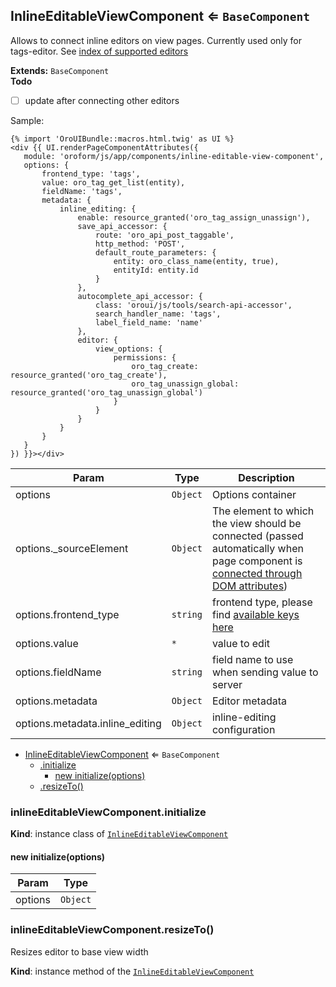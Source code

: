 <a name="module_InlineEditableViewComponent"></a>
## InlineEditableViewComponent ⇐ <code>BaseComponent</code>
Allows to connect inline editors on view pages.
Currently used only for tags-editor. See [index of supported editors](../editor)

**Extends:** <code>BaseComponent</code>  
**Todo**

- [ ] update after connecting other editors

Sample:

```twig
{% import 'OroUIBundle::macros.html.twig' as UI %}
<div {{ UI.renderPageComponentAttributes({
   module: 'oroform/js/app/components/inline-editable-view-component',
   options: {
       frontend_type: 'tags',
       value: oro_tag_get_list(entity),
       fieldName: 'tags',
       metadata: {
           inline_editing: {
               enable: resource_granted('oro_tag_assign_unassign'),
               save_api_accessor: {
                   route: 'oro_api_post_taggable',
                   http_method: 'POST',
                   default_route_parameters: {
                       entity: oro_class_name(entity, true),
                       entityId: entity.id
                   }
               },
               autocomplete_api_accessor: {
                   class: 'oroui/js/tools/search-api-accessor',
                   search_handler_name: 'tags',
                   label_field_name: 'name'
               },
               editor: {
                   view_options: {
                       permissions: {
                           oro_tag_create: resource_granted('oro_tag_create'),
                           oro_tag_unassign_global: resource_granted('oro_tag_unassign_global')
                       }
                   }
               }
           }
       }
   }
}) }}></div>
```


| Param | Type | Description |
| --- | --- | --- |
| options | <code>Object</code> | Options container |
| options._sourceElement | <code>Object</code> | The element to which the view should be connected (passed automatically when                                          page component is [connected through DOM attributes](../../../../UIBundle/Resources/doc/reference/page-component.md)) |
| options.frontend_type | <code>string</code> | frontend type, please find [available keys here](../../public/js/tools/frontend-type-map.js) |
| options.value | <code>\*</code> | value to edit |
| options.fieldName | <code>string</code> | field name to use when sending value to server |
| options.metadata | <code>Object</code> | Editor metadata |
| options.metadata.inline_editing | <code>Object</code> | inline-editing configuration |


* [InlineEditableViewComponent](#module_InlineEditableViewComponent) ⇐ <code>BaseComponent</code>
  * [.initialize](#module_InlineEditableViewComponent#initialize)
    * [new initialize(options)](#new_module_InlineEditableViewComponent#initialize_new)
  * [.resizeTo()](#module_InlineEditableViewComponent#resizeTo)

<a name="module_InlineEditableViewComponent#initialize"></a>
### inlineEditableViewComponent.initialize
**Kind**: instance class of <code>[InlineEditableViewComponent](#module_InlineEditableViewComponent)</code>  
<a name="new_module_InlineEditableViewComponent#initialize_new"></a>
#### new initialize(options)

| Param | Type |
| --- | --- |
| options | <code>Object</code> | 

<a name="module_InlineEditableViewComponent#resizeTo"></a>
### inlineEditableViewComponent.resizeTo()
Resizes editor to base view width

**Kind**: instance method of the <code>[InlineEditableViewComponent](#module_InlineEditableViewComponent)</code>  
